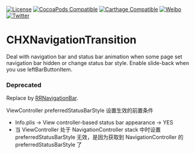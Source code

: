 [![License](https://img.shields.io/badge/license-MIT-lightgrey.svg)](https://github.com/cuzv/PhotoBrowser/blob/master/LICENSE)
[![CocoaPods Compatible](https://img.shields.io/badge/CocoaPods-v0.4.0-green.svg)](https://github.com/CocoaPods/CocoaPods)
[![Carthage Compatible](https://img.shields.io/badge/Carthage-compatible-4BC51D.svg?style=flat)](https://github.com/Carthage/Carthage)
[![Weibo](https://img.shields.io/badge/Weibo-cuzval-yellowgreen.svg)](http://weibo.com/cuzval/)
[![Twitter](https://img.shields.io/twitter/url/http/shields.io.svg?style=social)](http://twitter.com/mochxiao)

# CHXNavigationTransition

Deal with navigation bar and status bar animation when some page set navigation bar hidden or change status bar style. Enable slide-back when you use leftBarButtonItem.

### Deprecated

Replace by [RRNavigationBar](https://github.com/cuzv/RRNavigationBar).



ViewController preferredStatusBarStyle 设置生效的前置条件

- Info.plis -> View controller-based status bar appearance -> YES
- 当 ViewController 处于 NavigationController stack 中时设置 preferredStatusBarStyle 无效，是因为获取到 NavigationController 的 preferredStatusBarStyle 了
